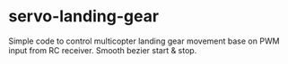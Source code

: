 # servo-landing-gear
Simple code to control multicopter landing gear movement base on PWM input from RC receiver. Smooth bezier start & stop.
